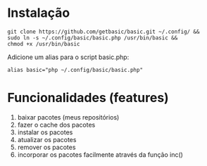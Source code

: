 # Instalação
    git clone https://github.com/getbasic/basic.git ~/.config/ &&
    sudo ln -s ~/.config/basic/basic.php /usr/bin/basic &&
    chmod +x /usr/bin/basic

Adicione um alias para o script basic.php:

    alias basic="php ~/.config/basic/basic.php"

# Funcionalidades (features)
1. baixar pacotes (meus repositórios)
2. fazer o cache dos pacotes
3. instalar os pacotes
4. atualizar os pacotes
5. remover os pacotes
6. incorporar os pacotes facilmente através da função inc()
